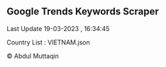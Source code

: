

## Google Trends Keywords Scraper 
 
Last Update 19-03-2023 , 16:34:45

Country List :
VIETNAM.json



© Abdul Muttaqin 
